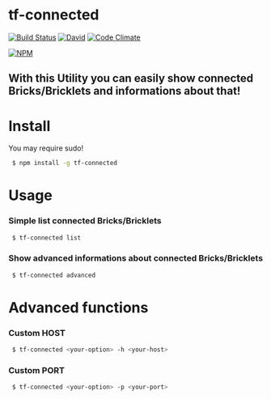 # tf-connected
[![Build Status](https://travis-ci.org/fscherwi/tf-connected.svg)](https://travis-ci.org/fscherwi/tf-connected) [![David](https://david-dm.org/fscherwi/tf-connected.svg)](https://david-dm.org/fscherwi/tf-connected) [![Code Climate](https://codeclimate.com/github/fscherwi/tf-connected/badges/gpa.svg)](https://codeclimate.com/github/fscherwi/tf-connected)

[![NPM](https://nodei.co/npm/tf-connected.png)](https://nodei.co/npm/tf-connected/)

## With this Utility you can  easily show connected Bricks/Bricklets and informations about that!
# Install
You may require sudo!

```bash
 $ npm install -g tf-connected
```

# Usage
### Simple list connected Bricks/Bricklets

```bash
 $ tf-connected list
```

### Show advanced informations about connected Bricks/Bricklets

```bash
 $ tf-connected advanced
```

# Advanced functions
### Custom HOST

```bash
 $ tf-connected <your-option> -h <your-host>
```

### Custom PORT

```bash
 $ tf-connected <your-option> -p <your-port>
```
